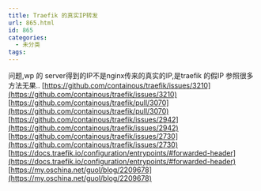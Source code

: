 ```yaml
---
title: Traefik 的真实IP转发
url: 865.html
id: 865
categories:
  - 未分类
tags:
---
```


问题,wp 的 server得到的IP不是nginx传来的真实的IP,是traefik 的假IP 参照很多方法无果.. [https://github.com/containous/traefik/issues/3210](https://github.com/containous/traefik/issues/3210) [https://github.com/containous/traefik/pull/3070](https://github.com/containous/traefik/pull/3070) [https://github.com/containous/traefik/issues/2942](https://github.com/containous/traefik/issues/2942) [https://github.com/containous/traefik/issues/2730](https://github.com/containous/traefik/issues/2730) [https://docs.traefik.io/configuration/entrypoints/#forwarded-header](https://docs.traefik.io/configuration/entrypoints/#forwarded-header) [https://my.oschina.net/guol/blog/2209678](https://my.oschina.net/guol/blog/2209678)